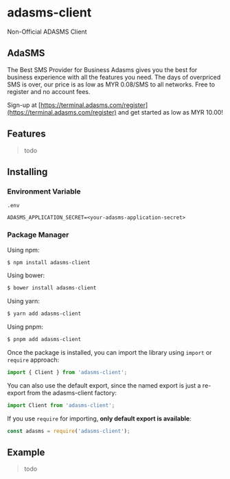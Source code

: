 # adasms-client
 Non-Official ADASMS Client

## AdaSMS
 The Best SMS Provider for Business
 Adasms gives you the best for business experience with all the features you need. The days of overpriced SMS is over, our price is as low as MYR 0.08/SMS to all networks. Free to register and no account fees.

 Sign-up at [https://terminal.adasms.com/register](https://terminal.adasms.com/register) and get started as low as  MYR 10.00!

## Features
 > todo

## Installing

### Environment Variable
`.env`
```
ADASMS_APPLICATION_SECRET=<your-adasms-application-secret>
```

### Package Manager

Using npm:

```bash
$ npm install adasms-client
```

Using bower:

```bash
$ bower install adasms-client
```

Using yarn:

```bash
$ yarn add adasms-client
```

Using pnpm:

```bash
$ pnpm add adasms-client
```

Once the package is installed, you can import the library using `import` or `require` approach:

```js
import { Client } from 'adasms-client';
```

You can also use the default export, since the named export is just a re-export from the adasms-client factory:

```js
import Client from 'adasms-client';
````

If you use `require` for importing, **only default export is available**:

```js
const adasms = require('adasms-client');
```

## Example
 > todo

